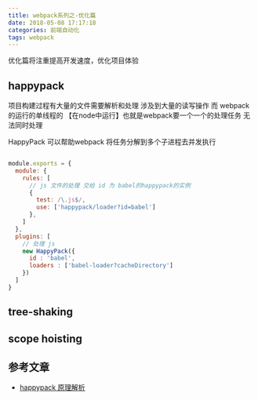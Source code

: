 ```yaml
---
title: webpack系列之-优化篇
date: 2018-05-08 17:17:18
categories: 前端自动化
tags: webpack
---
```


优化篇将注重提高开发速度，优化项目体验

<!--more-->

## happypack

项目构建过程有大量的文件需要解析和处理  涉及到大量的读写操作  而 webpack的运行的单线程的 【在node中运行】也就是webpack要一个一个的处理任务 无法同时处理

HappyPack 可以帮助webpack 将任务分解到多个子进程去并发执行 

```javascript

module.exports = {
  module: {
    rules: [
      // js 文件的处理 交给 id 为 babel的happypack的实例
      {
        test: /\.js$/,
        use: ['happypack/loader?id=babel']
      },
    ]
  },
  plugins: [
    // 处理 js
    new HappyPack({
      id : 'babel',
      loaders : ['babel-loader?cacheDirectory']
    })
  ]
}

```


## tree-shaking

## scope hoisting 


## 参考文章

* [happypack 原理解析](http://taobaofed.org/blog/2016/12/08/happypack-source-code-analysis/)